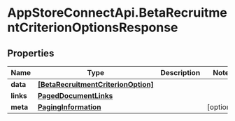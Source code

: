 # AppStoreConnectApi.BetaRecruitmentCriterionOptionsResponse

## Properties

Name | Type | Description | Notes
------------ | ------------- | ------------- | -------------
**data** | [**[BetaRecruitmentCriterionOption]**](BetaRecruitmentCriterionOption.md) |  | 
**links** | [**PagedDocumentLinks**](PagedDocumentLinks.md) |  | 
**meta** | [**PagingInformation**](PagingInformation.md) |  | [optional] 


